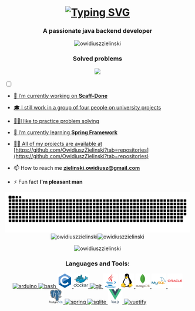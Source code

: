 <h1 align="center">
<a href="https://git.io/typing-svg"><img src="https://readme-typing-svg.herokuapp.com?font=Ubuntu&size=30&duration=4000&color=13A15B&center=true&vCenter=true&random=false&width=435&lines=%F0%9F%91%8B+Hi+Everyone+!+%F0%9F%91%8B;I'm+Owidiusz+!%F0%9F%91%A8%E2%80%8D%F0%9F%92%BB" alt="Typing SVG" /></a>
</h1>
<h3 align="center">A passionate java backend developer</h3>

<div  align="center">
  <p>
    <img src="https://komarev.com/ghpvc/?username=owidiuszzielinski&label=Profile%20views&color=0e75b6&style=flat" alt="owidiuszzielinski" />
  </p>

<h3 align="center">Solved problems</h3>
  <p>
    <a href="https://www.codewars.com/users/OwidiuszZielinski">
    <img src="https://www.codewars.com/users/OwidiuszZielinski/badges/large" />
  </p>
</div>

<div class="switch-container">
  <input type="checkbox" id="mySwitch" class="switch">
  <label for="mySwitch" class="switch-label"></label>
</div>


- 🔭 I’m currently working on **Scaff-Done**

- 🎓 I still work in a group of four people on university projects

- 👨‍💻I like to practice problem solving 

- 🌱 I’m currently learning **Spring Framework**

- 👨‍💻 All of my projects are available at [https://github.com/OwidiuszZielinski?tab=repositories](https://github.com/OwidiuszZielinski?tab=repositories)

- 📫 How to reach me **zielinski.owidiusz@gmail.com**

- ⚡ Fun fact **I'm pleasant man**

<img src="https://raw.githubusercontent.com/OwidiuszZielinski/OwidiuszZielinski/output/snake.svg" alt="Snake animation" />

<div align="center">
  <div style="display: flex; justify-content: center; align-items: center;">
    <img src="https://github-readme-streak-stats.herokuapp.com/?user=owidiuszzielinski&theme=radical" alt="owidiuszzielinski" />
    <img src="https://github-readme-stats.vercel.app/api?username=owidiuszzielinski&show_icons=true&locale=en&theme=radical" alt="owidiuszzielinski" />
  </div>
<p><img align="center" src="https://github-readme-stats.vercel.app/api/top-langs?username=owidiuszzielinski&show_icons=true&locale=en&layout=compact&theme=radical" alt="owidiuszzielinski" /></p>
</div>




<h3 align="center">Languages and Tools:</h3>
<p align="center"> <a href="https://www.arduino.cc/" target="_blank" rel="noreferrer"> <img src="https://cdn.worldvectorlogo.com/logos/arduino-1.svg" alt="arduino" width="40" height="40"/> </a> <a href="https://www.gnu.org/software/bash/" target="_blank" rel="noreferrer"> <img src="https://www.vectorlogo.zone/logos/gnu_bash/gnu_bash-icon.svg" alt="bash" width="40" height="40"/> </a> <a href="https://www.cprogramming.com/" target="_blank" rel="noreferrer"> <img src="https://raw.githubusercontent.com/devicons/devicon/master/icons/c/c-original.svg" alt="c" width="40" height="40"/> </a> <a href="https://www.docker.com/" target="_blank" rel="noreferrer"> <img src="https://raw.githubusercontent.com/devicons/devicon/master/icons/docker/docker-original-wordmark.svg" alt="docker" width="40" height="40"/> </a> <a href="https://git-scm.com/" target="_blank" rel="noreferrer"> <img src="https://www.vectorlogo.zone/logos/git-scm/git-scm-icon.svg" alt="git" width="40" height="40"/> </a> <a href="https://www.java.com" target="_blank" rel="noreferrer"> <img src="https://raw.githubusercontent.com/devicons/devicon/master/icons/java/java-original.svg" alt="java" width="40" height="40"/> </a> <a href="https://www.linux.org/" target="_blank" rel="noreferrer"> <img src="https://raw.githubusercontent.com/devicons/devicon/master/icons/linux/linux-original.svg" alt="linux" width="40" height="40"/> </a> <a href="https://www.mongodb.com/" target="_blank" rel="noreferrer"> <img src="https://raw.githubusercontent.com/devicons/devicon/master/icons/mongodb/mongodb-original-wordmark.svg" alt="mongodb" width="40" height="40"/> </a> <a href="https://www.mysql.com/" target="_blank" rel="noreferrer"> <img src="https://raw.githubusercontent.com/devicons/devicon/master/icons/mysql/mysql-original-wordmark.svg" alt="mysql" width="40" height="40"/> </a> <a href="https://www.oracle.com/" target="_blank" rel="noreferrer"> <img src="https://raw.githubusercontent.com/devicons/devicon/master/icons/oracle/oracle-original.svg" alt="oracle" width="40" height="40"/> </a> <a href="https://www.postgresql.org" target="_blank" rel="noreferrer"> <img src="https://raw.githubusercontent.com/devicons/devicon/master/icons/postgresql/postgresql-original-wordmark.svg" alt="postgresql" width="40" height="40"/> </a> <a href="https://spring.io/" target="_blank" rel="noreferrer"> <img src="https://www.vectorlogo.zone/logos/springio/springio-icon.svg" alt="spring" width="40" height="40"/> </a> <a href="https://www.sqlite.org/" target="_blank" rel="noreferrer"> <img src="https://www.vectorlogo.zone/logos/sqlite/sqlite-icon.svg" alt="sqlite" width="40" height="40"/> </a> <a href="https://vuejs.org/" target="_blank" rel="noreferrer"> <img src="https://raw.githubusercontent.com/devicons/devicon/master/icons/vuejs/vuejs-original-wordmark.svg" alt="vuejs" width="40" height="40"/> </a> <a href="https://vuetifyjs.com/en/" target="_blank" rel="noreferrer"> <img src="https://bestofjs.org/logos/vuetify.svg" alt="vuetify" width="40" height="40"/> </a> </p> 
